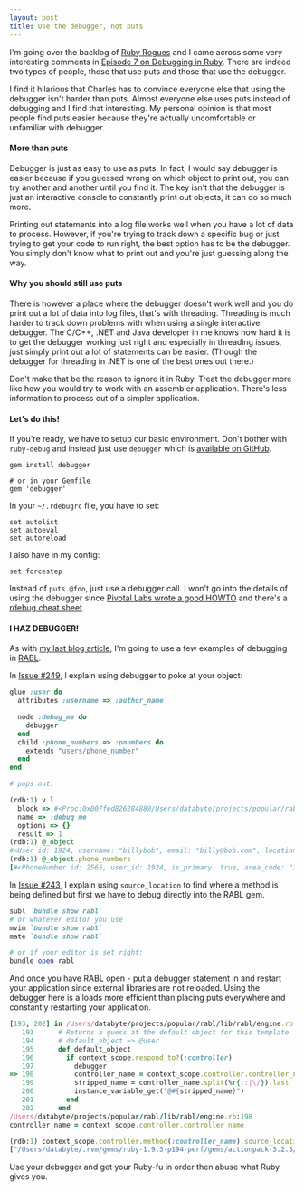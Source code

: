 ```yaml
---
layout: post
title: Use the debugger, not puts
---
```


I'm going over the backlog of [Ruby Rogues](http://rubyrogues.com)
and I came across some very interesting comments in
[Episode 7 on Debugging in Ruby](http://rubyrogues.com/debugging-in-ruby/).
There are indeed two types of people, those that use puts and those that
use the debugger.

I find it hilarious that Charles has to convince everyone else that
using the debugger isn't harder than puts. Almost everyone else uses
puts instead of debugging and I find that interesting. My personal
opinion is that most people find puts easier because they're actually
uncomfortable or unfamiliar with debugger.

#### More than puts

Debugger is just as easy to use as puts. In fact, I would say debugger
is easier because if you guessed wrong on which object to print out, you
can try another and another until you find it.  The key isn't that the
debugger is just an interactive console to constantly print out objects,
it can do so much more.

Printing out statements into a log file works well when you have a lot
of data to process. However, if you're trying to track down a specific
bug or just trying to get your code to run right, the best option has to
be the debugger. You simply don't know what to print out and you're just
guessing along the way.

#### Why you should still use puts

There is however a place where the debugger doesn't work well and you do
print out a lot of data into log files, that's with threading. Threading
is much harder to track down problems with when using a single
interactive debugger. The C/C++, .NET and Java developer in me knows how
hard it is to get the debugger working just right and especially in
threading issues, just simply print out a lot of statements can be
easier. (Though the debugger for threading in .NET is one of the best
ones out there.)

Don't make that be the reason to ignore it in Ruby. Treat the debugger
more like how you would try to work with an assembler application.
There's less information to process out of a simpler application.

#### Let's do this!

If you're ready, we have to setup our basic environment. Don't bother
with `ruby-debug` and instead just use `debugger` which is
[available on GitHub](https://github.com/cldwalker/debugger).

    gem install debugger

    # or in your Gemfile
    gem 'debugger'

In your `~/.rdebugrc` file, you have to set:

    set autolist
    set autoeval
    set autoreload

I also have in my config:

    set forcestep

Instead of `puts @foo`, just use a debugger call. I won't go into the
details of using the debugger since
[Pivotal Labs wrote a good HOWTO](http://pivotallabs.com/users/chad/blog/articles/366-ruby-debug-in-30-seconds-we-don-t-need-no-stinkin-gui-)
and there's a [rdebug cheat sheet](http://cheat.errtheblog.com/s/rdebug/).

#### I HAZ DEBUGGER!

As with [my last blog article](/2012/07/27/testing-in-isolation-example-with-rabl.html),
I'm going to use a few examples of debugging in [RABL](https://github.com/nesquena/rabl).

In [Issue #249](https://github.com/nesquena/rabl/issues/249#issuecomment-5893385),
I explain using debugger to poke at your object:

``` ruby
glue :user do
  attributes :username => :author_name

  node :debug_me do
    debugger
  end
  child :phone_numbers => :pnumbers do
    extends "users/phone_number"
  end
end

# pops out:

(rdb:1) v l
  block => #<Proc:0x007fed82628488@/Users/databyte/projects/popular/rabl/fixtures/rails3_2/app/views/posts/show.rabl:14>
  name => :debug_me
  options => {}
  result => 1
(rdb:1) @_object
#<User id: 1924, username: "billybob", email: "billy@bob.com", location: "SF", is_admin: false, created_at: "2012-05-24 05:51:59", updated_at: "2012-05-24 05:51:59">
(rdb:1) @_object.phone_numbers
[#<PhoneNumber id: 2565, user_id: 1924, is_primary: true, area_code: "222", prefix: "000", suffix: "6666", name: "Home">, #<PhoneNumber id: 2566, user_id: 1924, is_primary: false, area_code: "222", prefix: "000", suffix: "6666", name: "Work">]
```

In [Issue #243](https://github.com/nesquena/rabl/issues/243#issuecomment-5943163),
I explain using `source_location` to find where a method is being
defined but first we have to debug directly into the RABL gem.

``` ruby
subl `bundle show rabl`
# or whatever editor you use
mvim `bundle show rabl`
mate `bundle show rabl`

# or if your editor is set right:
bundle open rabl
```

And once you have RABL open - put a debugger statement in and restart
your application since external libraries are not reloaded. Using the
debugger here is a loads more efficient than placing puts everywhere
and constantly restarting your application.

``` ruby
[193, 202] in /Users/databyte/projects/popular/rabl/lib/rabl/engine.rb
   193      # Returns a guess at the default object for this template
   194      # default_object => @user
   195      def default_object
   196        if context_scope.respond_to?(:controller)
   197          debugger
=> 198          controller_name = context_scope.controller.controller_name
   199          stripped_name = controller_name.split(%r{::|\/}).last
   200          instance_variable_get("@#{stripped_name}")
   201        end
   202      end
/Users/databyte/projects/popular/rabl/lib/rabl/engine.rb:198
controller_name = context_scope.controller.controller_name

(rdb:1) context_scope.controller.method(:controller_name).source_location
["/Users/databyte/.rvm/gems/ruby-1.9.3-p194-perf/gems/actionpack-3.2.3/lib/action_controller/metal.rb", 121]
```

Use your debugger and get your Ruby-fu in order then abuse what Ruby gives
you.
